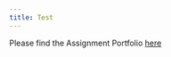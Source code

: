 ```yaml
---
title: Test
---
```



Please find the Assignment Portfolio [here]( https://github.com/anagha-nanda/Portfolio)
